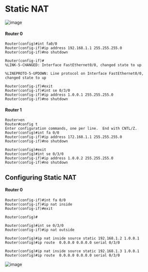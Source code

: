 # Static NAT


![image](https://user-images.githubusercontent.com/67383098/229846860-6980a0f8-ba1d-4a19-bfb7-de1ff2cc88d5.png)

#### Router 0

```
Router(config)#int fa0/0
Router(config-if)#ip address 192.168.1.1 255.255.255.0
Router(config-if)#no shutdown

Router(config-if)#
%LINK-5-CHANGED: Interface FastEthernet0/0, changed state to up

%LINEPROTO-5-UPDOWN: Line protocol on Interface FastEthernet0/0, changed state to up
```
```
Router(config-if)#exit
Router(config-if)#int se 0/3/0
Router(config-if)#ip address 1.0.0.1 255.255.255.0
Router(config-if)#no shutdown
```

#### Router 1

```
Router>en
Router#config t
Enter configuration commands, one per line.  End with CNTL/Z.
Router(config)#int fa 0/0
Router(config-if)#ip address 172.168.1.1 255.255.255.0
Router(config-if)#no shutdown
```

```
Router(config)#exit
Router(config)#int se 0/3/0
Router(config-if)#ip address 1.0.0.2 255.255.255.0
Router(config-if)#no shutdown
```

## Configuring Static NAT

#### Router 0
```
Router(config-if)#int fa 0/0
Router(config-if)#ip nat inside
Router(config-if)#exit

Router(config)#

Router(config)#int se 0/3/0
Router(config-if)#ip nat outside
```

```
Router(config)#ip nat inside source static 192.168.1.2 1.0.0.1
Router(config)#ip route  0.0.0.0 0.0.0.0 serial 0/3/0

Router(config)#ip nat inside source static 192.168.1.3 1.0.0.1
Router(config)#ip route  0.0.0.0 0.0.0.0 serial 0/3/0
```

![image](https://user-images.githubusercontent.com/67383098/229853839-40fed6b1-fde0-43f6-b2f6-d3af610e3474.png)








